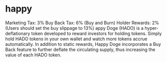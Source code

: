 # happy
Marketing  Tax: 3% ‍Buy Back Tax: 6% (Buy and Burn) ‍Holder Rewards: 2% (Users should set the buy slippage to 13%)
appy Doge (HADO) is a hyper-deflationary token developed to reward investors for holding tokens. 
Simply hold HADO tokens in your own wallet and watch more tokens accrue automatically. 
In addition to static rewards, Happy Doge incorporates a Buy Back feature to further deflate the circulating supply, thus increasing the value of each HADO token.
